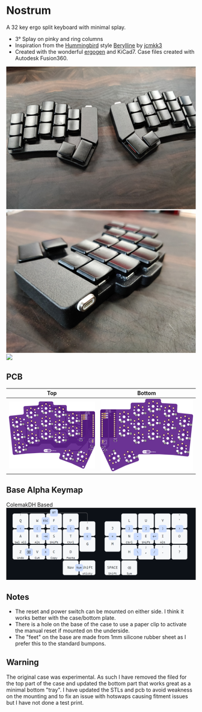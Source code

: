 # Nostrum
A 32 key ergo split keyboard with minimal splay.
- 3° Splay on pinky and ring columns
- Inspiration from the [Hummingbird](https://github.com/PJE66/hummingbird) style [Berylline](https://github.com/jcmkk3/trochilidae#berylline) by [jcmkk3](https://github.com/jcmkk3)
- Created with the wonderful [ergogen](https://github.com/ergogen/ergogen) and KiCad7. Case files created with Autodesk Fusion360.

![](Images/main.jpg)
![](Images/front.jpg)
![](Images/base.jpg)

## PCB
| Top  | Bottom |
| ------------- | ------------- |
| ![](Images/top.png)  | ![](Images/bottom.png) |

## Base Alpha Keymap
ColemakDH Based
![](Images/keymap.png)

## Notes
- The reset and power switch can be mounted on either side. I think it works better with the case/bottom plate. 
- There is a hole on the base of the case to use a paper clip to activate the manual reset if mounted on the underside.
- The "feet" on the base are made from 1mm silicone rubber sheet as I prefer this to the standard bumpons.

## Warning
The original case was experimental. As such I have removed the filed for the top part of the case and updated the bottom part that works great as a minimal bottom "tray". I have updated the STLs and pcb to avoid weakness on the mounting and to fix an issue with hotswaps causing fitment issues but I have not done a test print.


